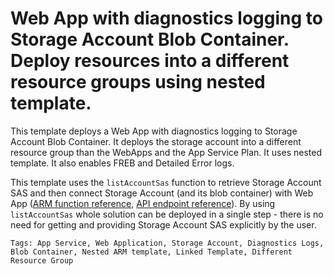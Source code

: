 # Web App with diagnostics logging to Storage Account Blob Container. Deploy resources into a different resource groups using nested  template.

This template deploys a Web App with diagnostics logging to Storage Account Blob Container. It deploys the storage account into a different resource group than the WebApps and the App Service Plan. It uses nested template. It also enables FREB and Detailed Error logs.

This template uses the `listAccountSas` function to retrieve Storage Account SAS and then connect Storage Account (and its blob container) with Web App ([ARM function reference](https://docs.microsoft.com/en-us/azure/azure-resource-manager/resource-group-template-functions-resource#listaccountsas-listkeys-listsecrets-and-list), [API endpoint reference](https://docs.microsoft.com/en-us/rest/api/storagerp/storageaccounts/listaccountsas)). By using `listAccountSas` whole solution can be deployed in a single step - there is no need for getting and providing Storage Account SAS explicitly by the user.

`Tags: App Service, Web Application, Storage Account, Diagnostics Logs, Blob Container, Nested ARM template, Linked Template, Different Resource Group`

